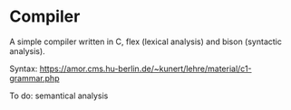 # Compiler
A simple compiler written in C, flex (lexical analysis) and bison (syntactic analysis).

Syntax: https://amor.cms.hu-berlin.de/~kunert/lehre/material/c1-grammar.php

To do:
  semantical analysis

